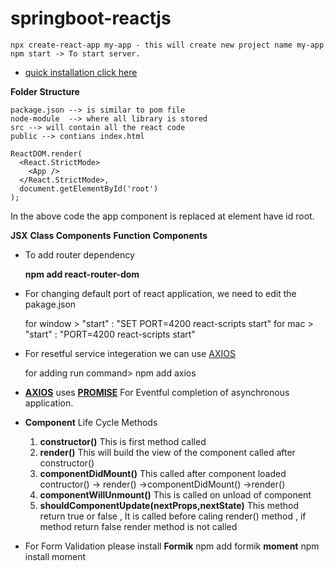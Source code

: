 # springboot-reactjs

	npx create-react-app my-app - this will create new project name my-app
	npm start -> To start server.
  
- [quick installation click here](https://github.com/facebook/create-react-app)

**Folder Structure**

	package.json --> is similar to pom file
	node-module  --> where all library is stored
	src --> will contain all the react code
	public --> contians index.html

	ReactDOM.render(
	  <React.StrictMode>
	    <App />
	  </React.StrictMode>,
	  document.getElementById('root')
	);
	
In the above code the app component is replaced at element have id root.

**JSX**
**Class Components**
**Function Components**

- To add router dependency

	**npm add react-router-dom**
- For changing default port of react application, we need to edit the pakage.json

	for window > "start" : "SET PORT=4200 react-scripts start"
	for mac > "start" : "PORT=4200 react-scripts start"
	
- For resetful service integeration we can use [AXIOS](https://github.com/axios/axios)
	
	for adding run command> npm add axios
	
- **[AXIOS](https://github.com/axios/axios)** uses **[PROMISE](https://developer.mozilla.org/en-US/docs/Web/JavaScript/Reference/Global_Objects/Promise)** For Eventful completion of asynchronous application.

- **Component** Life Cycle Methods 

	1. **constructor()** This is first method called
	2. **render()** This will build the view of the component called after constructor()
	3. **componentDidMount()** This called after component loaded contructor() -> render() ->componentDidMount() ->render()
	4. **componentWillUnmount()** This is called on unload of component
	5. **shouldComponentUpdate(nextProps,nextState)** This method return true or false , It is called before caling render() method , if method return false render method is not called 

- For Form Validation please install 
 **Formik** npm add formik
 **moment** npm install moment
 
